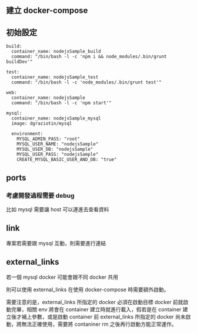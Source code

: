 建立 docker-compose
-------------------

初始設定
--------

```
build:
  container_name: nodejsSample_build
  command: "/bin/bash -l -c 'npm i && node_modules/.bin/grunt buildDev'"

test:
  container_name: nodejsSample_test
  command: "/bin/bash -l -c 'node_modules/.bin/grunt test'"

web:
  container_name: nodejsSample
  command: "/bin/bash -l -c 'npm start'"

mysql:
  container_name: nodejsSample_mysql
  image: dgraziotin/mysql

  environment:
    MYSQL_ADMIN_PASS: "root"
    MYSQL_USER_NAME: "nodejsSample"
    MYSQL_USER_DB: "nodejsSample"
    MYSQL_USER_PASS: "nodejsSample"
    CREATE_MYSQL_BASIC_USER_AND_DB: "true"

```

ports
-----

### 考慮開發過程需要 debug

比如 mysql 需要讓 host 可以連進去查看資料

link
----

專案若需要跟 mysql 互動，則需要進行連結

external_links
--------------

若一個 mysql docker 可能會跟不同 docker 共用

則可以使用 external_links 在使用 docker-compose 時需要額外啟動。

需要注意的是，external_links 所指定的 docker 必須在啟動目標 docker 前就啟動完畢，相關 env 將會在 container 建立時就進行載入，假若是在 container 建立後才補上參數，或是啟動 container 前 external_links 所指定的 docker 尚未啟動，將無法正確使用，需要將 contaniner rm 之後再行啟動方能正常運作。
